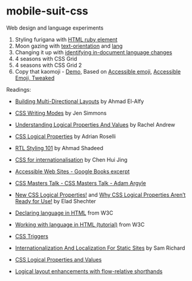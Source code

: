 # mobile-suit-css

Web design and language experiments

1. Styling furigana with [HTML ruby element](https://developer.mozilla.org/en-US/docs/Web/HTML/Element/ruby)
2. Moon gazing with [text-orientation](https://developer.mozilla.org/en-US/docs/Web/CSS/text-orientation) and [lang](https://developer.mozilla.org/en-US/docs/Web/HTML/Global_attributes/lang)
3. Changing it up with [identifying in-document language changes](https://www.w3.org/International/techniques/authoring-html#indoclang)
4. 4 seasons with CSS Grid
5. 4 seasons with CSS Grid 2
6. Copy that kaomoji - [Demo](https://codepen.io/AlcinaW/full/jOqMGYZ), Based on [Accessible emoji](https://tink.uk/accessible-emoji/), [Accessible Emoji, Tweaked](https://adrianroselli.com/2016/12/accessible-emoji-tweaked.html)

Readings:

- [Building Multi-Directional Layouts](https://css-tricks.com/building-multi-directional-layouts/) by Ahmad El-Alfy
- [CSS Writing Modes](https://24ways.org/2016/css-writing-modes/) by Jen Simmons
- [Understanding Logical Properties And Values](https://www.smashingmagazine.com/2018/03/understanding-logical-properties-values/) by Rachel Andrew
- [CSS Logical Properties](https://adrianroselli.com/2019/11/css-logical-properties.html) by Adrian Roselli
- [RTL Styling 101](https://www.rtlstyling.com/posts/rtl-styling/) by Ahmad Shadeed
- [CSS for internationalisation](https://chenhuijing.com/blog/css-for-i18n/#%F0%9F%8E%B9) by Chen Hui Jing
- [Accessible Web Sites - Google Books excerpt](https://books.google.ca/books?id=FkcnCgAAQBAJ&pg=PA49&lpg=PA49&dq=japanese+katakana+accessibility&source=bl&ots=sKq_GlCzVD&sig=ACfU3U2B-nv-HiCT4NMDydj1dnDhyzc1Kw&hl=en&sa=X&ved=2ahUKEwjWroi98uPpAhXPVs0KHQJgBZMQ6AEwDnoECAgQAQ#v=onepage&q=japanese%20katakana%20accessibility&f=false)
- [CSS Masters Talk - CSS Masters Talk - Adam Argyle](https://youtu.be/zOZju-Z6J2M?t=2146)
- [New CSS Logical Properties!](https://medium.com/@elad/new-css-logical-properties-bc6945311ce7) and [Why CSS Logical Properties Aren’t Ready for Use!](https://medium.com/@elad/why-css-logical-properties-arent-ready-for-use-c102925a5cba) by Elad Shechter

- [Declaring language in HTML](https://www.w3.org/International/tutorials/language-decl/) from W3C
- [Working with language in HTML (tutorial)](https://www.w3.org/International/tutorials/language-decl/) from W3C
- [CSS Triggers](https://csstriggers.com)
- [Internationalization And Localization For Static Sites](https://www.smashingmagazine.com/2020/11/internationalization-localization-static-sites/) by Sam Richard
- [CSS Logical Properties and Values](https://developer.mozilla.org/en-US/docs/Web/CSS/CSS_Logical_Properties)
- [Logical layout enhancements with flow-relative shorthands](https://web.dev/logical-property-shorthands/)
